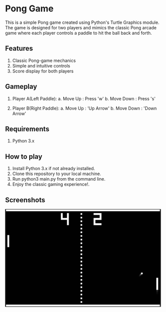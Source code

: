 # Pong Game

This is a simple Pong game created using Python's Turtle Graphics module. The game is designed for two players and mimics the classic Pong arcade game where each player controls a paddle to hit the ball back and forth.

## Features

1. Classic Pong-game mechanics
2. Simple and intuitive controls
3. Score display for both players


## Gameplay

1. Player A(Left Paddle):
    a. Move Up : Press 'w'
    b. Move Down : Press 's'

2. Player B(Right Paddle):
    a. Move Up : 'Up Arrow'
    b. Move Down : 'Down Arrow'

## Requirements

1. Python 3.x

## How to play

1. Install Python 3.x if not already installed.
2. Clone this repository to your local machine.
3. Run python3 main.py from the command line.
4. Enjoy the classic gaming experience!.

## Screenshots
![gameplay](screenshots/pong.jpg)

